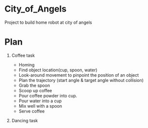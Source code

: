 # City_of_Angels
Project to build home robot at city of angels

# Plan
1. Coffee task
   - Homing
   - Find object location(cup, spoon, water)
   - Look-around movement to pinpoint the position of an object
   - Plan the trajectory (start angle & target angle without collision)
   - Grab the spoon
   - Scoop up coffee
   - Pour coffee powder into cup.
   - Pour water into a cup
   - Mix well with a spoon
   - Serve coffee
     
2. Dancing task
